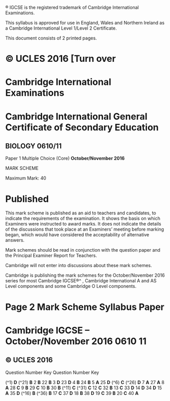 ® IGCSE is the registered trademark of Cambridge International Examinations. 

 This syllabus is approved for use in England, Wales and Northern Ireland as a Cambridge International Level 1/Level 2 Certificate. 

 This document consists of 2 printed pages. 

# © UCLES 2016 [Turn over 

# Cambridge International Examinations 

# Cambridge International General Certificate of Secondary Education 

## BIOLOGY 0610/11 

Paper 1 Multiple Choice (Core) **October/November 2016** 

MARK SCHEME 

Maximum Mark: 40 

# Published 

This mark scheme is published as an aid to teachers and candidates, to indicate the requirements of the examination. It shows the basis on which Examiners were instructed to award marks. It does not indicate the details of the discussions that took place at an Examiners’ meeting before marking began, which would have considered the acceptability of alternative answers. 

Mark schemes should be read in conjunction with the question paper and the Principal Examiner Report for Teachers. 

Cambridge will not enter into discussions about these mark schemes. 

Cambridge is publishing the mark schemes for the October/November 2016 series for most Cambridge IGCSE®^ , Cambridge International A and AS Level components and some Cambridge O Level components. 


# Page 2 Mark Scheme Syllabus Paper 

# Cambridge IGCSE – October/November 2016 0610 11 

## © UCLES 2016 

 Question Number Key Question Number Key 

(^1) **D** (^21) **B** 2 **B** 22 **B** 3 **D** 23 **D** 4 **B** 24 **B** 5 **A** 25 **D** (^6) **C** (^26) **D** 7 **A** 27 **A** 8 **A** 28 **C** 9 **B** 29 **C** 10 **B** 30 **B** (^11) **C** (^31) **C** 12 **C** 32 **B** 13 **C** 33 **D** 14 **D** 34 **D** 15 **A** 35 **D** (^16) **B** (^36) **B** 17 **C** 37 **D** 18 **B** 38 **D** 19 **C** 39 **B** 20 **C** 40 **A** 


